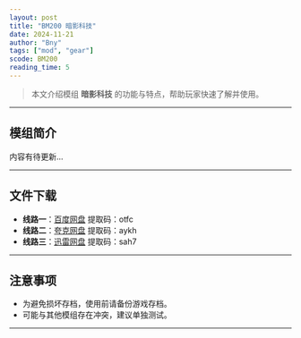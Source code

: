 ```yaml
---
layout: post
title: "BM200 暗影科技"
date: 2024-11-21
author: "Bny"
tags: ["mod", "gear"]
scode: BM200
reading_time: 5
---
```


> 本文介绍模组 **暗影科技** 的功能与特点，帮助玩家快速了解并使用。

---

## 模组简介

内容有待更新...

---


## 文件下载
- **线路一**：[百度网盘](https://pan.baidu.com/s/14s-5mbTyDfHHou_19KEmcA?pwd=otfc)  提取码：otfc  
- **线路二**：[夸克网盘](https://pan.quark.cn/s/a9c6b2dfc8f8?pwd=aykh)  提取码：aykh  
- **线路三**：[迅雷网盘](https://pan.xunlei.com/s/VOCCbitLQNZoOrhJ3-A82jZ0A1?pwd=sah7)  提取码：sah7  

---

## 注意事项
- 为避免损坏存档，使用前请备份游戏存档。
- 可能与其他模组存在冲突，建议单独测试。

---

